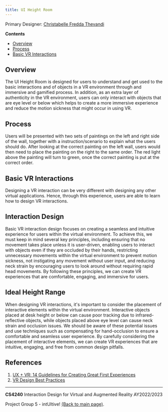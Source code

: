 ```yaml
---
title: UI Height Room
---
```



Primary Designer: [Christabelle Fredda Thevandi](https://github.com/ChristabelleFT)

**Contents**
- [Overview](#overview)
- [Process](#process)
- [Basic VR Interactions](#Basic-VR-interactions)

## Overview
The UI Height Room is designed for users to understand and get used to the basic interactions and of objects in a VR environment through and immersive and gamified process. In addition, as an extra layer of authenticity in the VR environment, users can only interact with objects that are eye level or below which helps to create a more immersive experience and reduce the motion sickness that might occur in using VR.

## Process
Users will be presented with two sets of paintings on the left and right side of the wall, together with a instruction/scenario to explain what the users should do. After looking at the correct painting on the left wall, users would then need to place the painting on the right to the same order. The red light above the painting will turn to green, once the correct painting is put at the correct order.

## Basic VR Interactions
Designing a VR interaction can be very different with designing any other virtual applications. Hence, through this experience, users are able to learn how to design VR interactions.

## Interaction Design
Basic VR interaction design focuses on creating a seamless and intuitive experience for users within the virtual environment. To achieve this, we must keep in mind several key principles, including ensuring that no movement takes place unless it is user-driven, enabling users to interact with objects even if they are occluded by their hands, restricting unnecessary movements within the virtual environment to prevent motion sickness, not instigating any movement without user input, and reducing neck strain by encouraging users to look around without requiring rapid head movements. By following these principles, we can create VR experiences that are comfortable, engaging, and immersive for users.

## Ideal Height Range
When designing VR interactions, it's important to consider the placement of interactive elements within the virtual environment. Interactive objects placed at desk height or below can cause poor tracking due to infrared-reflective objects, while objects placed above eye level can cause neck strain and occlusion issues. We should be aware of these potential issues and use techniques such as compensating for hand-occlusion to ensure a comfortable and seamless user experience. By carefully considering the placement of interactive elements, we can create VR experiences that are intuitive, engaging, and free from common design pitfalls.

## References
1. [UX + VR: 14 Guidelines for Creating Great First Experiences](https://medium.com/@oneStaci/https-medium-com-ux-vr-18-guidelines-51ef667c2c49)
2. [VR Design Best Practices](https://medium.com/@LeapMotion/vr-design-best-practices-bb889c2dc70)

---
**CS4240** Interaction Design for Virtual and Augmented Reality AY2022/2023
 
Project Group 5 - intUItive! [(Back to main page)](../README.md).